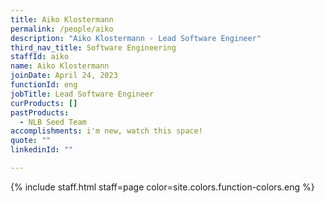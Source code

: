 ```yaml
---
title: Aiko Klostermann
permalink: /people/aiko
description: "Aiko Klostermann - Lead Software Engineer"
third_nav_title: Software Engineering
staffId: aiko
name: Aiko Klostermann
joinDate: April 24, 2023
functionId: eng
jobTitle: Lead Software Engineer
curProducts: []
pastProducts:
  - NLB Seed Team
accomplishments: i'm new, watch this space!
quote: ""
linkedinId: ""

---
```


{% include staff.html staff=page color=site.colors.function-colors.eng %}
